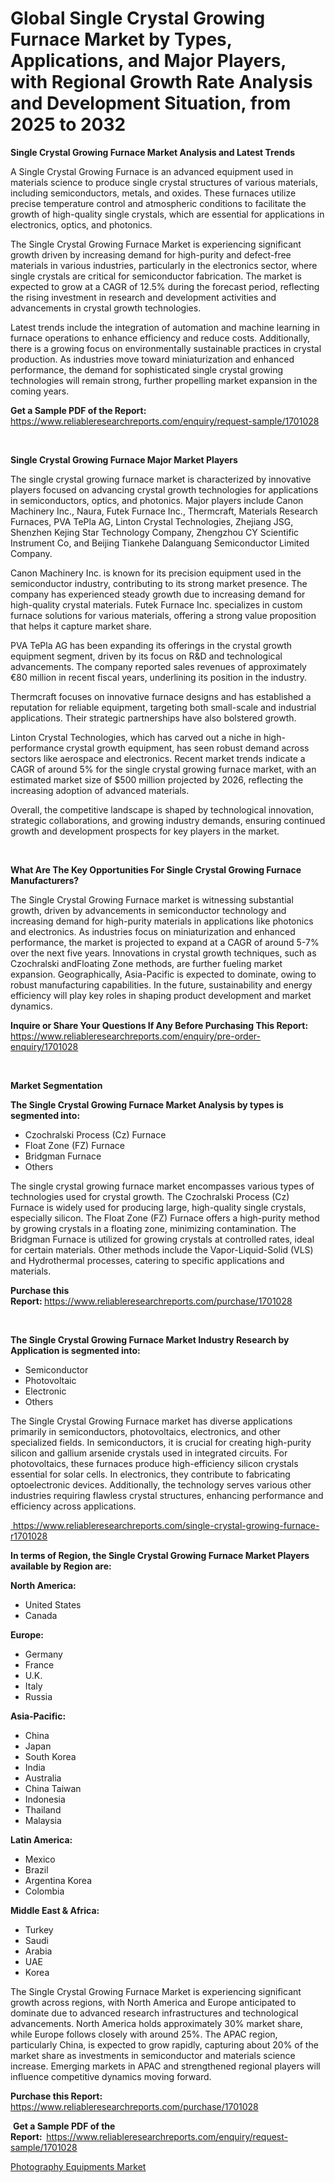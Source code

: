 <p><h1>Global Single Crystal Growing Furnace Market by Types, Applications, and Major Players, with Regional Growth Rate Analysis and Development Situation, from 2025 to 2032</h1></p><p><strong>Single Crystal Growing Furnace Market Analysis and Latest Trends</strong></p>
<p><p>A Single Crystal Growing Furnace is an advanced equipment used in materials science to produce single crystal structures of various materials, including semiconductors, metals, and oxides. These furnaces utilize precise temperature control and atmospheric conditions to facilitate the growth of high-quality single crystals, which are essential for applications in electronics, optics, and photonics.</p><p>The Single Crystal Growing Furnace Market is experiencing significant growth driven by increasing demand for high-purity and defect-free materials in various industries, particularly in the electronics sector, where single crystals are critical for semiconductor fabrication. The market is expected to grow at a CAGR of 12.5% during the forecast period, reflecting the rising investment in research and development activities and advancements in crystal growth technologies.</p><p>Latest trends include the integration of automation and machine learning in furnace operations to enhance efficiency and reduce costs. Additionally, there is a growing focus on environmentally sustainable practices in crystal production. As industries move toward miniaturization and enhanced performance, the demand for sophisticated single crystal growing technologies will remain strong, further propelling market expansion in the coming years.</p></p>
<p><strong>Get a Sample PDF of the Report:&nbsp;</strong> <a href="https://www.reliableresearchreports.com/enquiry/request-sample/1701028?utm_campaign=2290&utm_medium=2&utm_source=Github&utm_content=ia&utm_term=27032025&utm_id=single-crystal-growing-furnace">https://www.reliableresearchreports.com/enquiry/request-sample/1701028</a></p>
<p>&nbsp;</p>
<p><strong>Single Crystal Growing Furnace Major Market Players</strong></p>
<p><p>The single crystal growing furnace market is characterized by innovative players focused on advancing crystal growth technologies for applications in semiconductors, optics, and photonics. Major players include Canon Machinery Inc., Naura, Futek Furnace Inc., Thermcraft, Materials Research Furnaces, PVA TePla AG, Linton Crystal Technologies, Zhejiang JSG, Shenzhen Kejing Star Technology Company, Zhengzhou CY Scientific Instrument Co, and Beijing Tiankehe Dalanguang Semiconductor Limited Company.</p><p>Canon Machinery Inc. is known for its precision equipment used in the semiconductor industry, contributing to its strong market presence. The company has experienced steady growth due to increasing demand for high-quality crystal materials. Futek Furnace Inc. specializes in custom furnace solutions for various materials, offering a strong value proposition that helps it capture market share.</p><p>PVA TePla AG has been expanding its offerings in the crystal growth equipment segment, driven by its focus on R&D and technological advancements. The company reported sales revenues of approximately €80 million in recent fiscal years, underlining its position in the industry.</p><p>Thermcraft focuses on innovative furnace designs and has established a reputation for reliable equipment, targeting both small-scale and industrial applications. Their strategic partnerships have also bolstered growth.</p><p>Linton Crystal Technologies, which has carved out a niche in high-performance crystal growth equipment, has seen robust demand across sectors like aerospace and electronics. Recent market trends indicate a CAGR of around 5% for the single crystal growing furnace market, with an estimated market size of $500 million projected by 2026, reflecting the increasing adoption of advanced materials.</p><p>Overall, the competitive landscape is shaped by technological innovation, strategic collaborations, and growing industry demands, ensuring continued growth and development prospects for key players in the market.</p></p>
<p>&nbsp;</p>
<p><strong>What Are The Key Opportunities For Single Crystal Growing Furnace Manufacturers?</strong></p>
<p><p>The Single Crystal Growing Furnace market is witnessing substantial growth, driven by advancements in semiconductor technology and increasing demand for high-purity materials in applications like photonics and electronics. As industries focus on miniaturization and enhanced performance, the market is projected to expand at a CAGR of around 5-7% over the next five years. Innovations in crystal growth techniques, such as Czochralski andFloating Zone methods, are further fueling market expansion. Geographically, Asia-Pacific is expected to dominate, owing to robust manufacturing capabilities. In the future, sustainability and energy efficiency will play key roles in shaping product development and market dynamics.</p></p>
<p><strong>Inquire or Share Your Questions If Any Before Purchasing This Report:</strong> <a href="https://www.reliableresearchreports.com/enquiry/pre-order-enquiry/1701028?utm_campaign=2290&utm_medium=2&utm_source=Github&utm_content=ia&utm_term=27032025&utm_id=single-crystal-growing-furnace">https://www.reliableresearchreports.com/enquiry/pre-order-enquiry/1701028</a></p>
<p>&nbsp;</p>
<p><strong>Market Segmentation</strong></p>
<p><strong>The Single Crystal Growing Furnace Market Analysis by types is segmented into:</strong></p>
<p><ul><li>Czochralski Process (Cz) Furnace</li><li>Float Zone (FZ) Furnace</li><li>Bridgman Furnace</li><li>Others</li></ul></p>
<p><p>The single crystal growing furnace market encompasses various types of technologies used for crystal growth. The Czochralski Process (Cz) Furnace is widely used for producing large, high-quality single crystals, especially silicon. The Float Zone (FZ) Furnace offers a high-purity method by growing crystals in a floating zone, minimizing contamination. The Bridgman Furnace is utilized for growing crystals at controlled rates, ideal for certain materials. Other methods include the Vapor-Liquid-Solid (VLS) and Hydrothermal processes, catering to specific applications and materials.</p></p>
<p><strong>Purchase this Report:&nbsp;</strong><a href="https://www.reliableresearchreports.com/purchase/1701028?utm_campaign=2290&utm_medium=2&utm_source=Github&utm_content=ia&utm_term=27032025&utm_id=single-crystal-growing-furnace">https://www.reliableresearchreports.com/purchase/1701028</a></p>
<p>&nbsp;</p>
<p><strong>The Single Crystal Growing Furnace Market Industry Research by Application is segmented into:</strong></p>
<p><ul><li>Semiconductor</li><li>Photovoltaic</li><li>Electronic</li><li>Others</li></ul></p>
<p><p>The Single Crystal Growing Furnace market has diverse applications primarily in semiconductors, photovoltaics, electronics, and other specialized fields. In semiconductors, it is crucial for creating high-purity silicon and gallium arsenide crystals used in integrated circuits. For photovoltaics, these furnaces produce high-efficiency silicon crystals essential for solar cells. In electronics, they contribute to fabricating optoelectronic devices. Additionally, the technology serves various other industries requiring flawless crystal structures, enhancing performance and efficiency across applications.</p></p>
<p><a href="https://www.reliableresearchreports.com/single-crystal-growing-furnace-r1701028?utm_campaign=2290&utm_medium=2&utm_source=Github&utm_content=ia&utm_term=27032025&utm_id=single-crystal-growing-furnace">&nbsp;https://www.reliableresearchreports.com/single-crystal-growing-furnace-r1701028</a></p>
<p><strong>In terms of Region, the Single Crystal Growing Furnace Market Players available by Region are:</strong></p>
<p>
    <p> <strong> North America: </strong>
        <ul>
            <li>United States</li>
            <li>Canada</li>
        </ul>
        </p> 
    <p> <strong> Europe: </strong>
        <ul>
            <li>Germany</li>
            <li>France</li>
            <li>U.K.</li>
            <li>Italy</li>
            <li>Russia</li>
        </ul>
        </p> 
    <p> <strong> Asia-Pacific: </strong>
        <ul>
            <li>China</li>
            <li>Japan</li>
            <li>South Korea</li>
            <li>India</li>
            <li>Australia</li>
            <li>China Taiwan</li>
            <li>Indonesia</li>
            <li>Thailand</li>
            <li>Malaysia</li>
        </ul>
        </p> 
    <p> <strong> Latin America: </strong>
        <ul>
            <li>Mexico</li>
            <li>Brazil</li>
            <li>Argentina Korea</li>
            <li>Colombia</li>
        </ul>
        </p> 
    <p> <strong> Middle East & Africa: </strong>
        <ul>
            <li>Turkey</li>
            <li>Saudi</li>
            <li>Arabia</li>
            <li>UAE</li>
            <li>Korea</li>
        </ul>
    </p>
    </p>
<p><p>The Single Crystal Growing Furnace Market is experiencing significant growth across regions, with North America and Europe anticipated to dominate due to advanced research infrastructures and technological advancements. North America holds approximately 30% market share, while Europe follows closely with around 25%. The APAC region, particularly China, is expected to grow rapidly, capturing about 20% of the market share as investments in semiconductor and materials science increase. Emerging markets in APAC and strengthened regional players will influence competitive dynamics moving forward.</p></p>
<p><strong>Purchase this Report: </strong><a href="https://www.reliableresearchreports.com/purchase/1701028?utm_campaign=2290&utm_medium=2&utm_source=Github&utm_content=ia&utm_term=27032025&utm_id=single-crystal-growing-furnace">https://www.reliableresearchreports.com/purchase/1701028</a></p>
<p>&nbsp;<strong>Get a Sample PDF of the Report:&nbsp;&nbsp;</strong><a href="https://www.reliableresearchreports.com/enquiry/request-sample/1701028?utm_campaign=2290&utm_medium=2&utm_source=Github&utm_content=ia&utm_term=27032025&utm_id=single-crystal-growing-furnace">https://www.reliableresearchreports.com/enquiry/request-sample/1701028</a></p>
<p><strong></strong></p>
<p><p><a href="https://github.com/klindsey95/Market-Research-Report-List-1/blob/main/photography-equipments-market.md?utm_campaign=2290&utm_medium=2&utm_source=Github&utm_content=ia&utm_term=27032025&utm_id=single-crystal-growing-furnace">Photography Equipments Market</a></p></p>